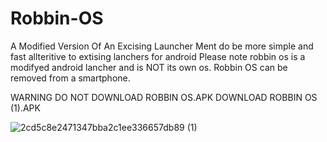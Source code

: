 # Robbin-OS
A Modified Version Of An Excising Launcher 
Ment do be more simple and fast allteritive to extising lanchers for android 
Please note robbin os is a modifyed android lancher and is NOT its own os. Robbin OS can be removed from a smartphone.



WARNING DO NOT DOWNLOAD ROBBIN OS.APK 
DOWNLOAD ROBBIN OS (1).APK










![2cd5c8e2471347bba2c1ee336657db89 (1)](https://user-images.githubusercontent.com/73040612/122802030-e2f99e00-d292-11eb-864a-8c3a4533ef88.png)



